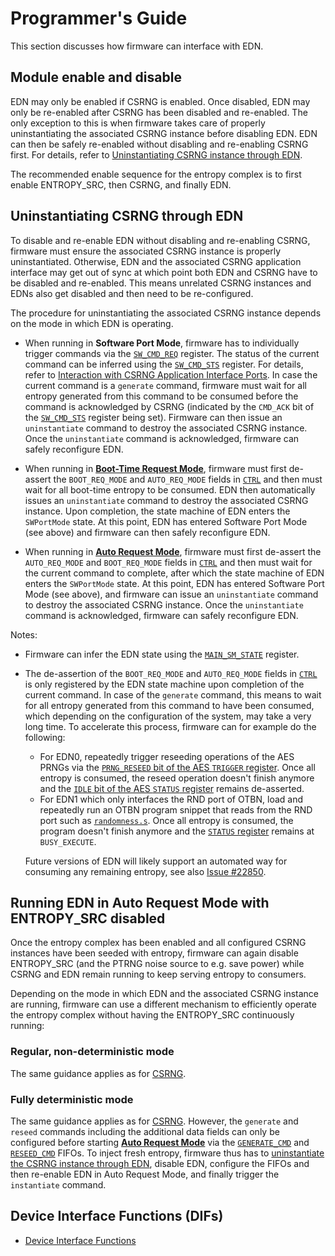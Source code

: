 # Programmer's Guide

This section discusses how firmware can interface with EDN.

## Module enable and disable

EDN may only be enabled if CSRNG is enabled.
Once disabled, EDN may only be re-enabled after CSRNG has been disabled and re-enabled.
The only exception to this is when firmware takes care of properly uninstantiating the associated CSRNG instance before disabling EDN.
EDN can then be safely re-enabled without disabling and re-enabling CSRNG first.
For details, refer to [Uninstantiating CSRNG instance through EDN](#uninstantiating-csrng-through-edn).

The recommended enable sequence for the entropy complex is to first enable ENTROPY_SRC, then CSRNG, and finally EDN.

## Uninstantiating CSRNG through EDN

To disable and re-enable EDN without disabling and re-enabling CSRNG, firmware must ensure the associated CSRNG instance is properly uninstantiated.
Otherwise, EDN and the associated CSRNG application interface may get out of sync at which point both EDN and CSRNG have to be disabled and re-enabled.
This means unrelated CSRNG instances and EDNs also get disabled and then need to be re-configured.

The procedure for uninstantiating the associated CSRNG instance depends on the mode in which EDN is operating.
- When running in **Software Port Mode**, firmware has to individually trigger commands via the [`SW_CMD_REQ`](registers.md#sw_cmd_req) register.
  The status of the current command can be inferred using the [`SW_CMD_STS`](registers.md#sw_cmd_sts) register.
  For details, refer to [Interaction with CSRNG Application Interface Ports](./theory_of_operation.md#interaction-with-CSRNG-application-interface-ports).
  In case the current command is a `generate` command, firmware must wait for all entropy generated from this command to be consumed before the command is acknowledged by CSRNG (indicated by the `CMD_ACK` bit of the [`SW_CMD_STS`](registers.md#sw_cmd_sts) register being set).
  Firmware can then issue an `uninstantiate` command to destroy the associated CSRNG instance.
  Once the `uninstantiate` command is acknowledged, firmware can safely reconfigure EDN.

- When running in **[Boot-Time Request Mode](./theory_of_operation.md#boot-time-request-mode)**, firmware must first de-assert the `BOOT_REQ_MODE` and `AUTO_REQ_MODE` fields in [`CTRL`](registers.md#ctrl) and then must wait for all boot-time entropy to be consumed.
  EDN then automatically issues an `uninstantiate` command to destroy the associated CSRNG instance.
  Upon completion, the state machine of EDN enters the `SWPortMode` state.
  At this point, EDN has entered Software Port Mode (see above) and firmware can then safely reconfigure EDN.

- When running in **[Auto Request Mode](./theory_of_operation.md#auto-request-mode)**, firmware must first de-assert the `AUTO_REQ_MODE` and `BOOT_REQ_MODE` fields in [`CTRL`](registers.md#ctrl) and then must wait for the current command to complete, after which the state machine of EDN enters the `SWPortMode` state.
  At this point, EDN has entered Software Port Mode (see above), and firmware can issue an `uninstantiate` command to destroy the associated CSRNG instance.
  Once the `uninstantiate` command is acknowledged, firmware can safely reconfigure EDN.

Notes:
- Firmware can infer the EDN state using the [`MAIN_SM_STATE`](registers.md#main_sm_state) register.
- The de-assertion of the `BOOT_REQ_MODE` and `AUTO_REQ_MODE` fields in [`CTRL`](registers.md#ctrl) is only registered by the EDN state machine upon completion of the current command.
  In case of the `generate` command, this means to wait for all entropy generated from this command to have been consumed, which depending on the configuration of the system, may take a very long time.
  To accelerate this process, firmware can for example do the following:
  - For EDN0, repeatedly trigger reseeding operations of the AES PRNGs via the [`PRNG_RESEED` bit of the AES `TRIGGER` register](../../aes/doc/registers.md#trigger--prng_reseed).
    Once all entropy is consumed, the reseed operation doesn't finish anymore and the [`IDLE` bit of the AES `STATUS` register](../../aes/doc/registers.md#status--idle) remains de-asserted.
  - For EDN1 which only interfaces the RND port of OTBN, load and repeatedly run an OTBN program snippet that reads from the RND port such as [`randomness.s`](https://github.com/lowRISC/opentitan/blob/master/sw/otbn/code-snippets/randomness.s).
    Once all entropy is consumed, the program doesn't finish anymore and the [`STATUS` register](../../otbn/doc/registers.md#status) remains at `BUSY_EXECUTE`.

  Future versions of EDN will likely support an automated way for consuming any remaining entropy, see also [Issue #22850](https://github.com/lowRISC/opentitan/issues/22850).

## Running EDN in Auto Request Mode with ENTROPY_SRC disabled

Once the entropy complex has been enabled and all configured CSRNG instances have been seeded with entropy, firmware can again disable ENTROPY_SRC (and the PTRNG noise source to e.g. save power) while CSRNG and EDN remain running to keep serving entropy to consumers.

Depending on the mode in which EDN and the associated CSRNG instance are running, firmware can use a different mechanism to efficiently operate the entropy complex without having the ENTROPY_SRC continuously running:

### Regular, non-deterministic mode

The same guidance applies as for [CSRNG](../../csrng/doc/programmers_guide.md#regular-non-deterministic-mode).

### Fully deterministic mode

The same guidance applies as for [CSRNG](../../csrng/doc/programmers_guide.md#fully-deterministic-mode).
However, the `generate` and `reseed` commands including the additional data fields can only be configured before starting **[Auto Request Mode](./theory_of_operation.md#auto-request-mode)** via the [`GENERATE_CMD`](registers.md#generate_cmd) and [`RESEED_CMD`](registers.md#reseed_cmd) FIFOs.
To inject fresh entropy, firmware thus has to [uninstantiate the CSRNG instance through EDN](#uninstantiating-csrng-through-edn), disable EDN, configure the FIFOs and then re-enable EDN in Auto Request Mode, and finally trigger the `instantiate` command.

## Device Interface Functions (DIFs)

- [Device Interface Functions](../../../../sw/device/lib/dif/dif_edn.h)
